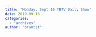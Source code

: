 ```yaml
---
title: "Monday, Sept 16 TBTV Daily Show"
date: 2019-09-16
categories: 
  - "archives"
author: "brantzt"
---
```



